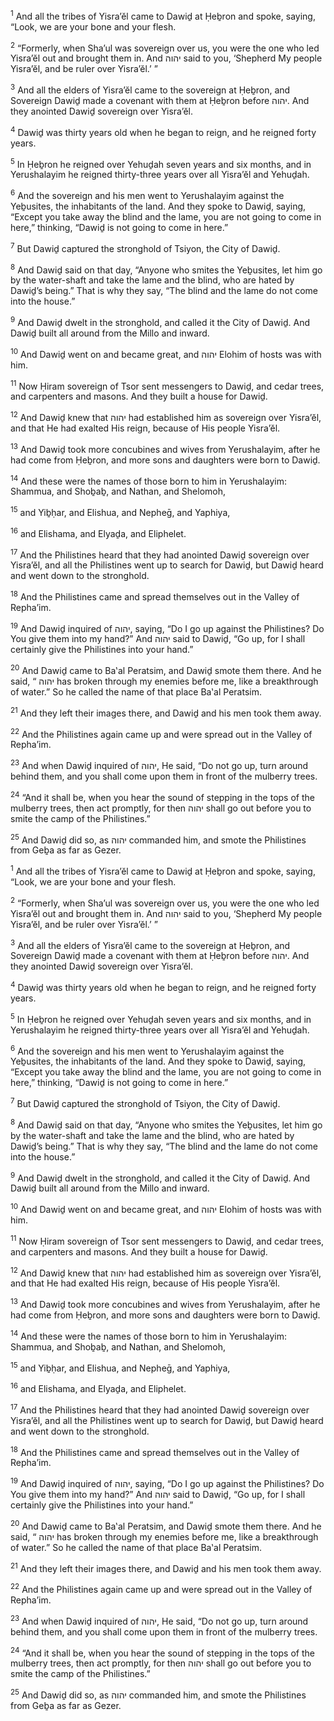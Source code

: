 <sup>1</sup> And all the tribes of Yisra’ĕl came to Dawiḏ at Ḥeḇron and spoke, saying, “Look, we are your bone and your flesh.

<sup>2</sup> “Formerly, when Sha’ul was sovereign over us, you were the one who led Yisra’ĕl out and brought them in. And יהוה said to you, ‘Shepherd My people Yisra’ĕl, and be ruler over Yisra’ĕl.’ ”

<sup>3</sup> And all the elders of Yisra’ĕl came to the sovereign at Ḥeḇron, and Sovereign Dawiḏ made a covenant with them at Ḥeḇron before יהוה. And they anointed Dawiḏ sovereign over Yisra’ĕl.

<sup>4</sup> Dawiḏ was thirty years old when he began to reign, and he reigned forty years.

<sup>5</sup> In Ḥeḇron he reigned over Yehuḏah seven years and six months, and in Yerushalayim he reigned thirty-three years over all Yisra’ĕl and Yehuḏah.

<sup>6</sup> And the sovereign and his men went to Yerushalayim against the Yeḇusites, the inhabitants of the land. And they spoke to Dawiḏ, saying, “Except you take away the blind and the lame, you are not going to come in here,” thinking, “Dawiḏ is not going to come in here.”

<sup>7</sup> But Dawiḏ captured the stronghold of Tsiyon, the City of Dawiḏ.

<sup>8</sup> And Dawiḏ said on that day, “Anyone who smites the Yeḇusites, let him go by the water-shaft and take the lame and the blind, who are hated by Dawiḏ’s being.” That is why they say, “The blind and the lame do not come into the house.”

<sup>9</sup> And Dawiḏ dwelt in the stronghold, and called it the City of Dawiḏ. And Dawiḏ built all around from the Millo and inward.

<sup>10</sup> And Dawiḏ went on and became great, and יהוה Elohim of hosts was with him.

<sup>11</sup> Now Ḥiram sovereign of Tsor sent messengers to Dawiḏ, and cedar trees, and carpenters and masons. And they built a house for Dawiḏ.

<sup>12</sup> And Dawiḏ knew that יהוה had established him as sovereign over Yisra’ĕl, and that He had exalted His reign, because of His people Yisra’ĕl.

<sup>13</sup> And Dawiḏ took more concubines and wives from Yerushalayim, after he had come from Ḥeḇron, and more sons and daughters were born to Dawiḏ.

<sup>14</sup> And these were the names of those born to him in Yerushalayim: Shammua, and Shoḇaḇ, and Nathan, and Shelomoh,

<sup>15</sup> and Yiḇḥar, and Elishua, and Nepheḡ, and Yaphiya,

<sup>16</sup> and Elishama, and Elyaḏa, and Eliphelet.

<sup>17</sup> And the Philistines heard that they had anointed Dawiḏ sovereign over Yisra’ĕl, and all the Philistines went up to search for Dawiḏ, but Dawiḏ heard and went down to the stronghold.

<sup>18</sup> And the Philistines came and spread themselves out in the Valley of Repha’im.

<sup>19</sup> And Dawiḏ inquired of יהוה, saying, “Do I go up against the Philistines? Do You give them into my hand?” And יהוה said to Dawiḏ, “Go up, for I shall certainly give the Philistines into your hand.”

<sup>20</sup> And Dawiḏ came to Ba‛al Peratsim, and Dawiḏ smote them there. And he said, “ יהוה has broken through my enemies before me, like a breakthrough of water.” So he called the name of that place Ba‛al Peratsim.

<sup>21</sup> And they left their images there, and Dawiḏ and his men took them away.

<sup>22</sup> And the Philistines again came up and were spread out in the Valley of Repha’im.

<sup>23</sup> And when Dawiḏ inquired of יהוה, He said, “Do not go up, turn around behind them, and you shall come upon them in front of the mulberry trees.

<sup>24</sup> “And it shall be, when you hear the sound of stepping in the tops of the mulberry trees, then act promptly, for then יהוה shall go out before you to smite the camp of the Philistines.”

<sup>25</sup> And Dawiḏ did so, as יהוה commanded him, and smote the Philistines from Geḇa as far as Gezer.

<sup>1</sup> And all the tribes of Yisra’ĕl came to Dawiḏ at Ḥeḇron and spoke, saying, “Look, we are your bone and your flesh.

<sup>2</sup> “Formerly, when Sha’ul was sovereign over us, you were the one who led Yisra’ĕl out and brought them in. And יהוה said to you, ‘Shepherd My people Yisra’ĕl, and be ruler over Yisra’ĕl.’ ”

<sup>3</sup> And all the elders of Yisra’ĕl came to the sovereign at Ḥeḇron, and Sovereign Dawiḏ made a covenant with them at Ḥeḇron before יהוה. And they anointed Dawiḏ sovereign over Yisra’ĕl.

<sup>4</sup> Dawiḏ was thirty years old when he began to reign, and he reigned forty years.

<sup>5</sup> In Ḥeḇron he reigned over Yehuḏah seven years and six months, and in Yerushalayim he reigned thirty-three years over all Yisra’ĕl and Yehuḏah.

<sup>6</sup> And the sovereign and his men went to Yerushalayim against the Yeḇusites, the inhabitants of the land. And they spoke to Dawiḏ, saying, “Except you take away the blind and the lame, you are not going to come in here,” thinking, “Dawiḏ is not going to come in here.”

<sup>7</sup> But Dawiḏ captured the stronghold of Tsiyon, the City of Dawiḏ.

<sup>8</sup> And Dawiḏ said on that day, “Anyone who smites the Yeḇusites, let him go by the water-shaft and take the lame and the blind, who are hated by Dawiḏ’s being.” That is why they say, “The blind and the lame do not come into the house.”

<sup>9</sup> And Dawiḏ dwelt in the stronghold, and called it the City of Dawiḏ. And Dawiḏ built all around from the Millo and inward.

<sup>10</sup> And Dawiḏ went on and became great, and יהוה Elohim of hosts was with him.

<sup>11</sup> Now Ḥiram sovereign of Tsor sent messengers to Dawiḏ, and cedar trees, and carpenters and masons. And they built a house for Dawiḏ.

<sup>12</sup> And Dawiḏ knew that יהוה had established him as sovereign over Yisra’ĕl, and that He had exalted His reign, because of His people Yisra’ĕl.

<sup>13</sup> And Dawiḏ took more concubines and wives from Yerushalayim, after he had come from Ḥeḇron, and more sons and daughters were born to Dawiḏ.

<sup>14</sup> And these were the names of those born to him in Yerushalayim: Shammua, and Shoḇaḇ, and Nathan, and Shelomoh,

<sup>15</sup> and Yiḇḥar, and Elishua, and Nepheḡ, and Yaphiya,

<sup>16</sup> and Elishama, and Elyaḏa, and Eliphelet.

<sup>17</sup> And the Philistines heard that they had anointed Dawiḏ sovereign over Yisra’ĕl, and all the Philistines went up to search for Dawiḏ, but Dawiḏ heard and went down to the stronghold.

<sup>18</sup> And the Philistines came and spread themselves out in the Valley of Repha’im.

<sup>19</sup> And Dawiḏ inquired of יהוה, saying, “Do I go up against the Philistines? Do You give them into my hand?” And יהוה said to Dawiḏ, “Go up, for I shall certainly give the Philistines into your hand.”

<sup>20</sup> And Dawiḏ came to Ba‛al Peratsim, and Dawiḏ smote them there. And he said, “ יהוה has broken through my enemies before me, like a breakthrough of water.” So he called the name of that place Ba‛al Peratsim.

<sup>21</sup> And they left their images there, and Dawiḏ and his men took them away.

<sup>22</sup> And the Philistines again came up and were spread out in the Valley of Repha’im.

<sup>23</sup> And when Dawiḏ inquired of יהוה, He said, “Do not go up, turn around behind them, and you shall come upon them in front of the mulberry trees.

<sup>24</sup> “And it shall be, when you hear the sound of stepping in the tops of the mulberry trees, then act promptly, for then יהוה shall go out before you to smite the camp of the Philistines.”

<sup>25</sup> And Dawiḏ did so, as יהוה commanded him, and smote the Philistines from Geḇa as far as Gezer.

